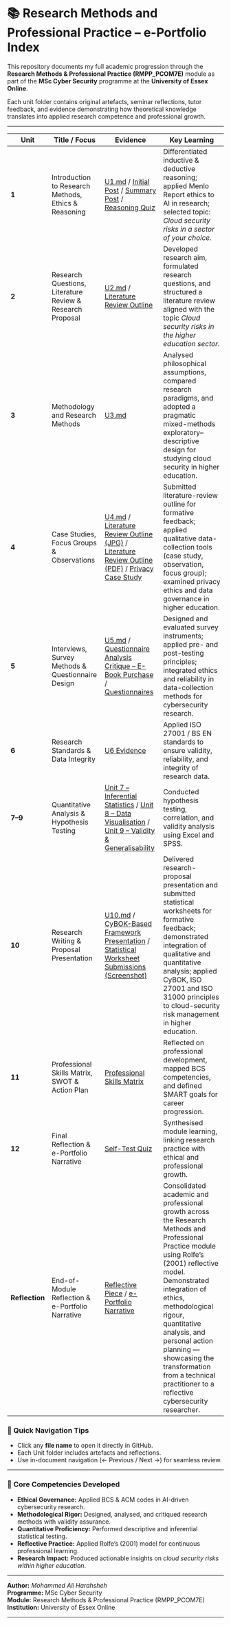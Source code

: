 # 📚 **Research Methods and Professional Practice – e-Portfolio Index**

This repository documents my full academic progression through the **Research Methods & Professional Practice (RMPP_PCOM7E)** module as part of the **MSc Cyber Security** programme at the **University of Essex Online**.

Each unit folder contains original artefacts, seminar reflections, tutor feedback, and evidence demonstrating how theoretical knowledge translates into applied research competence and professional growth.

---

| Unit | Title / Focus | Evidence | Key Learning |
|------|----------------|-----------|---------------|
| **1** | Introduction to Research Methods, Ethics & Reasoning | [U1.md](unit01/U1.md) / [Initial Post](unit01/Initial%20Post.jpg) / [Summary Post](unit01/Summary%20Post.jpg) / [Reasoning Quiz](unit01/Reasoning%20Quiz.jpg) | Differentiated inductive & deductive reasoning; applied Menlo Report ethics to AI in research; selected topic: *Cloud security risks in a sector of your choice.* |
| **2** | Research Questions, Literature Review & Research Proposal | [U2.md](unit02/U2.md) / [Literature Review Outline](unit02/Literature%20Review%20Outline.md) | Developed research aim, formulated research questions, and structured a literature review aligned with the topic *Cloud security risks in the higher education sector.* |
| **3** | Methodology and Research Methods | [U3.md](unit03/U3.md) | Analysed philosophical assumptions, compared research paradigms, and adopted a pragmatic mixed-methods exploratory–descriptive design for studying cloud security in higher education. |
| **4** | Case Studies, Focus Groups & Observations | [U4.md](unit04/U4.md) / [Literature Review Outline (JPG)](unit04/Literature%20Review%20Outline.jpg) / [Literature Review Outline (PDF)](unit04/Literature%20Review%20Outline.pdf) / [Privacy Case Study](unit04/Privcy%20case%20study%20.md) | Submitted literature-review outline for formative feedback; applied qualitative data-collection tools (case study, observation, focus group); examined privacy ethics and data governance in higher education. |
| **5** | Interviews, Survey Methods & Questionnaire Design | [U5.md](unit05/U5.md) / [Questionnaire Analysis Critique – E-Book Purchase](unit05/Questionnaire%20Analysis%20Critique%20E-Book%20Purch.md) / [Questionnaires](unit05/Questionnaires.md) | Designed and evaluated survey instruments; applied pre- and post-testing principles; integrated ethics and reliability in data-collection methods for cybersecurity research. |
| **6** | Research Standards & Data Integrity | [U6 Evidence](unit06/U6_evidence_Security_Standards.md) | Applied ISO 27001 / BS EN standards to ensure validity, reliability, and integrity of research data. |
| **7–9** | Quantitative Analysis & Hypothesis Testing | [Unit 7 – Inferential Statistics](unit07_09/Unit7_Inferential_Statistics_and_....docx) / [Unit 8 – Data Visualisation](unit07_09/Unit8_Data_Analysis_and_Visual....docx) / [Unit 9 – Validity & Generalisability](unit07_09/Unit9_Validity_and_Generalisabi....docx) | Conducted hypothesis testing, correlation, and validity analysis using Excel and SPSS. |
| **10** | Research Writing & Proposal Presentation | [U10.md](unit10/U10.md) / [CyBOK-Based Framework Presentation](unit10/A%20CyBOK-Based%20Framework%20for%20Managing%20Cloud%20Security%20Risks%20in%20Higher%20Education%20Institutions.pptx) / [Statistical Worksheet Submissions (Screenshot)](unit10/Statistical%20Worksheet%20Submissions.jpg) | Delivered research-proposal presentation and submitted statistical worksheets for formative feedback; demonstrated integration of qualitative and quantitative analysis; applied CyBOK, ISO 27001 and ISO 31000 principles to cloud-security risk management in higher education. |
| **11** | Professional Skills Matrix, SWOT & Action Plan | [Professional Skills Matrix](unit11/Professional%20Skills%20Matrix.pdf) | Reflected on professional development, mapped BCS competencies, and defined SMART goals for career progression. |
| **12** | Final Reflection & e-Portfolio Narrative | [Self-Test Quiz](unit12/Self%20Test%20Quiz.jpg) | Synthesised module learning, linking research practice with ethical and professional growth. |
| **Reflection** | End-of-Module Reflection & e-Portfolio Narrative | [Reflective Piece](reflection/Reflective_Piece.pdf) / [e-Portfolio Narrative](reflection/e-Portfolio.pdf) | Consolidated academic and professional growth across the Research Methods and Professional Practice module using Rolfe’s (2001) reflective model. Demonstrated integration of ethics, methodological rigour, quantitative analysis, and personal action planning — showcasing the transformation from a technical practitioner to a reflective cybersecurity researcher. |

### 🧭 Quick Navigation Tips
- Click any **file name** to open it directly in GitHub.  
- Each Unit folder includes artefacts and reflections.  
- Use in-document navigation (← Previous / Next →) for seamless review.  

---

### 🧠 Core Competencies Developed
- **Ethical Governance:** Applied BCS & ACM codes in AI-driven cybersecurity research.  
- **Methodological Rigor:** Designed, analysed, and critiqued research methods with validity assurance.  
- **Quantitative Proficiency:** Performed descriptive and inferential statistical testing.  
- **Reflective Practice:** Applied Rolfe’s (2001) model for continuous professional learning.  
- **Research Impact:** Produced actionable insights on *cloud security risks within higher education*.  

---

**Author:** *Mohammed Ali Harahsheh*  
**Programme:** MSc Cyber Security  
**Module:** Research Methods & Professional Practice (RMPP_PCOM7E)  
**Institution:** University of Essex Online  

---
